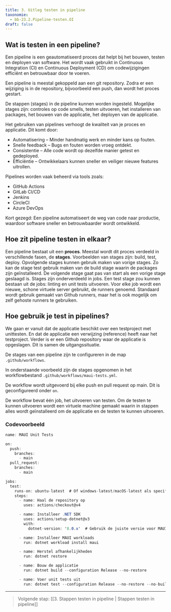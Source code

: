 ```yaml
---
title: 3. Uitleg testen in pipeline 
taxonomie:
  - bb-23.2.Pipeline-testen.OI
draft: false
---
```


## Wat is testen in een pipeline?
Een pipeline is een geautomatiseerd proces dat helpt bij het bouwen, testen en deployen van software. Het wordt vaak gebruikt in Continuous Integration (CI) en Continuous Deployment (CD) om codewijzigingen efficiënt en betrouwbaar door te voeren.

Een pipeline is meestal gekoppeld aan een git repository. Zodra er een wijziging is in de repository, bijvoorbeeld een push, dan wordt het proces gestart.

De stappen (stages) in de pipeline kunnen worden ingesteld. Mogelijke stages zijn: controles op code smells, testen uitvoeren,  het installeren van packages, het bouwen van de applicatie, het deployen van de applicatie.

Het gebruiken van pipelines verhoogt de kwaliteit van je proces en applicatie. Dit komt door: 
- Automatisering – Minder handmatig werk en minder kans op fouten.
- Snelle feedback – Bugs en fouten worden vroeg ontdekt.
- Consistentie – Alle code wordt op dezelfde manier getest en gedeployed.
- Efficiëntie – Ontwikkelaars kunnen sneller en veiliger nieuwe features uitrollen.

Pipelines worden vaak beheerd via tools zoals:  
- GitHub Actions
- GitLab CI/CD
- Jenkins
- CircleCI
- Azure DevOps  

Kort gezegd: Een pipeline automatiseert de weg van code naar productie, waardoor software sneller en betrouwbaarder wordt ontwikkeld.

## Hoe zit pipeline testen in elkaar?
Een pipeline bestaat uit een **proces**. Meestal wordt dit proces verdeeld in verschillende fasen, de **stages**. Voorbeelden van stages zijn: build, test, deploy. Opvolgende stages kunnen gebruik maken van vorige stages. Zo kan de stage test gebruik maken van de build stage waarin de packages zijn geïnstalleerd. De volgende stage gaat pas van start als een vorige stage geslaagd is. 
Stages zijn onderverdeeld in jobs. Een test stage zou kunnen bestaan uit de jobs: linting en unit tests uitvoeren. Voor elke job wordt een nieuwe, schone virtuele server gebruikt, de runners genoemd. Standaard wordt gebruik gemaakt van Github runners, maar het is ook mogelijk om zelf gehoste runners te gebruiken.

## Hoe gebruik je test in pipelines?
We gaan er vanuit dat de applicatie beschikt over een testproject met unittesten. En dat de applicatie een verwijzing (reference) heeft naar het testproject. Verder is er een Github repository waar de applicatie is opgeslagen. Dit is samen de uitgangssituatie.

De stages van een pipeline zijn te configureren in de map `.github/workflows`. 

In onderstaande voorbeeld zijn de stages opgenomen in het workflowbestand `.github/workflows/maui-tests.yml`.

De workflow wordt uitgevoerd bij elke push en pull request op main. Dit is geconfigureerd onder `on`.

De workflow bevat één job, het uitvoeren van testen. Om de testen te kunnen uitvoeren wordt een virtuele machine gemaakt waarin in stappen alles wordt geïnstalleerd om de applicatie en de testen te kunnen uitvoeren.

### Codevoorbeeld
```csharp
name: MAUI Unit Tests

on:
  push:
    branches:
      - main
  pull_request:
    branches:
      - main

jobs:
  test:
    runs-on: ubuntu-latest  # Of windows-latest/macOS-latest als specifiek platform nodig is
    steps:
      - name: Haal de repository op
        uses: actions/checkout@v4

      - name: Installeer .NET SDK
        uses: actions/setup-dotnet@v3
        with:
          dotnet-version: '8.0.x'  # Gebruik de juiste versie voor MAUI

      - name: Installeer MAUI workloads
        run: dotnet workload install maui

      - name: Herstel afhankelijkheden
        run: dotnet restore

      - name: Bouw de applicatie
        run: dotnet build --configuration Release --no-restore

      - name: Voer unit tests uit
        run: dotnet test --configuration Release --no-restore --no-build --verbosity normal

```

---

> Volgende stap: [[3. Stappen testen in pipeline | Stappen testen in pipeline]]